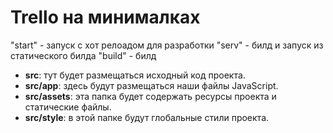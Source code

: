 # Trello на минималках

"start" - запуск с хот релоадом для разработки
"serv" - билд и запуск из статического билда
"build" - билд


- **src**: тут будет размещаться исходный код проекта.
- **src/app**: здесь будут размещаться наши файлы JavaScript.
- **src/assets**: эта папка будет содержать ресурсы проекта и статические файлы.
- **src/style**: в этой папке будут глобальные стили проекта.